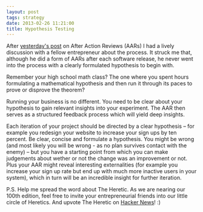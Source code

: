 ```yaml
---
layout: post
tags: strategy
date: 2013-02-26 11:21:00
title: Hypothesis Testing
---
```

After [yesterday's post](http://theheretic.me/2013/02/25/after-action-review/) on After Action Reviews (AARs) I had a lively discussion with a fellow entrepreneur about the process. It struck me that, although he did a form of AARs after each software release, he never went into the process with a clearly formulated hypothesis to begin with.

Remember your high school math class? The one where you spent hours formulating a mathematical hypothesis and then run it through its paces to prove or disprove the theorem?

Running your business is no different. You need to be clear about your hypothesis to gain relevant insights into your experiment. The AAR then serves as a structured feedback process which will yield deep insights.

Each iteration of your project should be directed by a clear hypothesis – for example you redesign your website to increase your sign ups by ten percent. Be clear, concise and formulate a hypothesis. You might be wrong (and most likely you will be wrong - as no plan survives contact with the enemy) – but you have a starting point from which you can make judgements about wether or not the change was an improvement or not. Plus your AAR might reveal interesting externalities (for example you increase your sign up rate but end up with much more inactive users in your system), which in turn will be an incredible insight for further iteration.

P.S. Help me spread the word about The Heretic. As we are nearing our 100th edition, feel free to invite your entrepreneurial friends into our little circle of Heretics. And upvote The Heretic on [Hacker News](http://news.ycombinator.com/item?id=5286941)! :)
